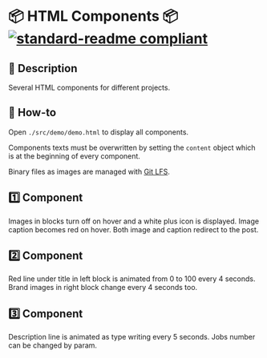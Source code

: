 # 📦 HTML Components 📦 [![standard-readme compliant](https://img.shields.io/badge/readme%20style-standard-brightgreen.svg?style=flat-square)](https://github.com/RichardLitt/standard-readme)

## 🔖 Description

Several HTML components for different projects.

## 📖 How-to

Open `./src/demo/demo.html` to display all components.

Components texts must be overwritten by setting the `content` object which is at the beginning of every component.

Binary files as images are managed with [Git LFS](https://git-lfs.github.com/).

## 1️⃣ Component

Images in blocks turn off on hover and a white plus icon is displayed. Image caption becomes red on hover. Both image and caption redirect to the post.

## 2️⃣ Component

Red line under title in left block is animated from 0 to 100 every 4 seconds. Brand images in right block change every 4 seconds too.

## 3️⃣ Component

Description line is animated as type writing every 5 seconds. Jobs number can be changed by param.
